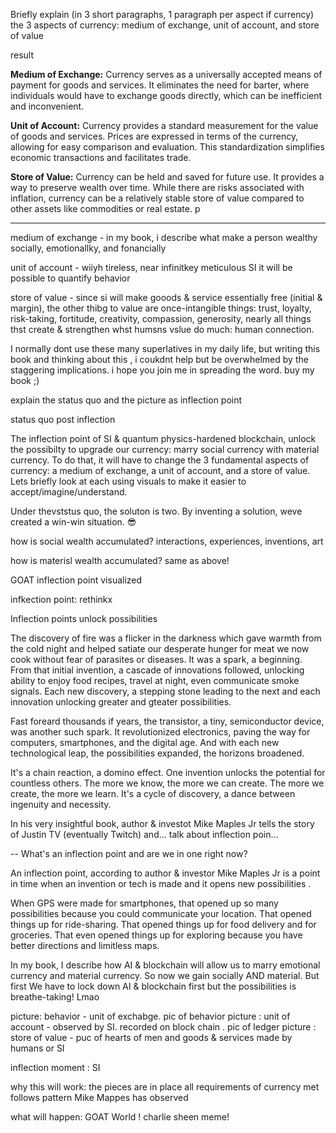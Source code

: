 
Briefly explain (in 3 short paragraphs, 1 paragraph per aspect if currency) the 3 aspects of currency: medium of exchange, unit of account, and store of value 

result

**Medium of Exchange:** Currency serves as a universally accepted means of payment for goods and services. It eliminates the need for barter, where individuals would have to exchange goods directly, which can be inefficient and inconvenient.

**Unit of Account:** Currency provides a standard measurement for the value of goods and services. Prices are expressed in terms of the currency, allowing for easy comparison and evaluation. This standardization simplifies economic transactions and facilitates trade.

**Store of Value:** Currency can be held and saved for future use. It provides a way to preserve wealth over time. While there are risks associated with inflation, currency can be a relatively stable store of value compared to other assets like commodities or real estate.
p




---
medium of exchange - in my book, i describe what make a person wealthy socially, emotionallky, and fonancially


unit of account - wiiyh tireless, near infinitkey meticulous SI it will be possible to quantify behavior

store of value - since si will make gooods & service essentially free (initial & margin), the other thibg to value are once-intangible things: trust, loyalty, risk-taking, fortitude, creativity, compassion, generosity, nearly all things thst create & strengthen whst humsns vslue do much: human connection.

I normally dont use these many superlatives in my daily life, but writing this book and thinking about this , i coukdnt help but be overwhelmed by the staggering implications. i hope you join me in spreading the word. buy my book ;)

explain the status quo and the picture as inflection point

status quo
post inflection 


The inflection point of SI & quantum physics-hardened blockchain, unlock the possibilty to upgrade our currency: marry social currency with material currency. To do that, it will have to change the 3 fundamental aspects of currency: a medium of exchange, a unit of account, and a store of value. Lets briefly look at each using visuals to make it easier to accept/imagine/understand.

Under thevststus quo, the soluton is two. By inventing a solution, weve created a win-win situation. 😎

how is social wealth accumulated? interactions, experiences, inventions, art

how is materisl wealth accumulated? same as above!

GOAT inflection point visualized

infkection point: rethinkx

Inflection points unlock possibilities

The discovery of fire was a flicker in the darkness which gave warmth from the cold night and helped satiate our desperate hunger for meat we now cook without fear of parasites or diseases. It was a spark, a beginning. From that initial invention, a cascade of innovations followed, unlocking ability to enjoy food recipes, travel at night, even communicate smoke signals. Each new discovery, a stepping stone leading to the next and each innovation unlocking greater and gteater possibilities.

Fast foreard thousands if years, the transistor, a tiny, semiconductor device, was another such spark. It revolutionized electronics, paving the way for computers, smartphones, and the digital age. And with each new technological leap, the possibilities expanded, the horizons broadened. 

It's a chain reaction, a domino effect. One invention unlocks the potential for countless others. The more we know, the more we can create. The more we create, the more we learn. It's a cycle of discovery, a dance between ingenuity and necessity.

In his very insightful book, author & investot Mike Maples Jr tells the story of Justin TV (eventually Twitch) and... talk about inflection poin...

--
What's an inflection point and are we in one right now?

An inflection point, according to author & investor Mike Maples Jr is a point in time when an invention or tech is made and it opens new possibilities .

When GPS were made for smartphones, that opened up so many possibilities because you could communicate your location. That opened things up for ride-sharing. That opened things up for food delivery and for groceries. That even opened things up for exploring because you have better directions and limitless maps.

In my book, I describe how AI & blockchain will allow us to marry emotional currency and material currency. So now we gain socially AND material. But first We have to lock down AI & blockchain first but the possibilities is breathe-taking! Lmao


picture: behavior - unit of exchabge. pic of behavior
picture : unit of account - observed by SI. recorded on block chain . pic of ledger
picture : store of value - puc of hearts of men and goods & services made by humans or SI

inflection moment : SI

why this will work:
  the pieces are in place
  all requirements of currency met
  follows pattern Mike Mappes has observed

what will happen:
  GOAT World ! charlie sheen meme!
